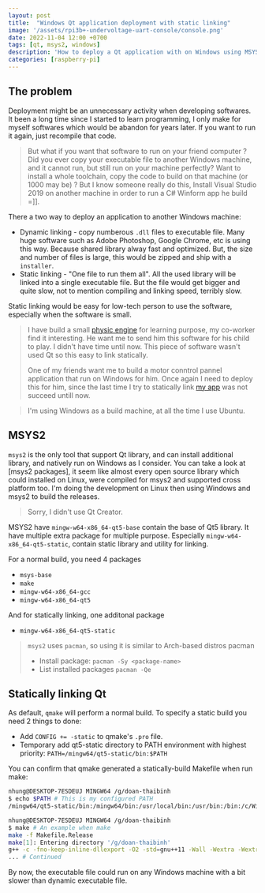 ```yaml
---
layout: post
title:  "Windows Qt application deployment with static linking"
image: '/assets/rpi3b+-undervoltage-uart-console/console.png'
date: 2022-11-04 12:00 +0700
tags: [qt, msys2, windows]
description: 'How to deploy a Qt application with on Windows using MSYS2.'
categories: [raspberry-pi]
---
```


## The problem

Deployment might be an unnecessary activity when developing softwares. It been a long time since I started to learn programming, I only make for myself softwares which would be abandon for years later. If you want to run it again, just recompile that code.

> But what if you want that software to run on your friend computer ? Did you ever copy your executable file to another Windows machine, and it cannot run, but still run on your machine perfectly? Want to install a whole toolchain, copy the code to build on that machine (or 1000 may be) ? But I know someone really do this, Install Visual Studio 2019 on another machine in order to run a C# Winform app he build =]]. 

There a two way to deploy an application to another Windows machine:

- Dynamic linking - copy numberous `.dll` files to executable file. Many huge software such as Adobe Photoshop, Google Chrome, etc is using this way. Because shared library alway fast and optimized. But, the size and number of files is large, this would be zipped and ship with a `installer`.
- Static linking - "One file to run them all". All the used library will be linked into a single executable file. But the file would get bigger and quite slow, not to mention compiling and linking speed, terribly slow.

Static linking would be easy for low-tech person to use the software, especially when the software is small.

> I have build a small [physic engine](https://github.com/kienvo/physics-engine-from-scratch) for learning purpose, my co-worker find it interesting. He want me to send him this software for his child to play. I didn't have time until now. This piece of software wasn't used Qt so this easy to link statically.
>
> One of my friends want me to build a motor conntrol pannel application that run on Windows for him. Once again I need to deploy this for him, since the last time I try to statically link [my app](https://github.com/kienvo/p10-frame-maker) was not succeed untill now.

> I'm using Windows as a build machine, at all the time I use Ubuntu.

## MSYS2

`msys2` is the only tool that support Qt library, and can install additional library, and natively run  on Windows as I consider. You can take a look at [msys2 packages], it seem like almost every open source library which could installed on Linux, were compiled for msys2 and supported cross platform too. I'm doing the development on Linux then using Windows and msys2 to build the releases.

> Sorry, I didn't use Qt Creator.

MSYS2 have `mingw-w64-x86_64-qt5-base` contain the base of Qt5 library. It have multiple extra package for multiple purpose. Especially `mingw-w64-x86_64-qt5-static`, contain static library and utility for linking.

For a normal build, you need 4 packages

- `msys-base` 
- `make`
- `mingw-w64-x86_64-gcc`
- `mingw-w64-x86_64-qt5`

And for statically linking, one additonal package

- `mingw-w64-x86_64-qt5-static`

> `msys2` uses `pacman`, so using it is similar to Arch-based distros pacman
>
> - Install package: `pacman -Sy <package-name>`
> - List installed packages `pacman -Qe`

## Statically linking Qt

As default, `qmake` will perform a normal build. To specify a static build you need 2 things to done:

- Add `CONFIG += -static` to qmake's `.pro` file.
- Temporary add qt5-static directory to PATH environment with highest priority: `PATH=/mingw64/qt5-static/bin:$PATH`

You can confirm that qmake generated a statically-build Makefile when run make:

```bash
nhung@DESKTOP-7ESDEUJ MINGW64 /g/doan-thaibinh
$ echo $PATH # This is my configured PATH
/mingw64/qt5-static/bin:/mingw64/bin:/usr/local/bin:/usr/bin:/bin:/c/Windows/System32:/c/Windows:/c/Windows/System32/Wbem:/c/Windows/System32/WindowsPowerShell/v1.0/:/usr/bin/site_perl:/usr/bin/vendor_perl:/usr/bin/core_perl

nhung@DESKTOP-7ESDEUJ MINGW64 /g/doan-thaibinh
$ make # An example when make
make -f Makefile.Release
make[1]: Entering directory '/g/doan-thaibinh'
g++ -c -fno-keep-inline-dllexport -O2 -std=gnu++11 -Wall -Wextra -Wextra -ffunction-sections -fdata-sections -fexceptions -mthreads -DUNICODE -D_UNICODE -DWIN32 -DMINGW_HAS_SECURE_API=1 -DQT_NO_DEBUG -DQT_CHARTS_LIB -DQT_WIDGETS_LIB -DQT_QUICK_LIB -DQT_GUI_LIB -DQT_QMLMODELS_LIB -DQT_QML_LIB -DQT_NETWORK_LIB -DQT_CORE_LIB -DQT_NEEDS_QMAIN -I. -IC:/msys64/mingw64/qt5-static/include -IC:/msys64/mingw64/qt5-static/include/QtCharts -IC:/msys64/mingw64/qt5-static/include/QtWidgets -IC:/msys64/mingw64/qt5-static/include/QtQuick -IC:/msys64/mingw64/qt5-static/include/QtGui -IC:/msys64/mingw64/qt5-static/include/QtQmlModels -IC:/msys64/mingw64/qt5-static/include/QtQml -IC:/msys64/mingw64/qt5-static/include/QtNetwork -IC:/msys64/mingw64/qt5-static/include/QtCore -Ibuild/moc -I/include -IC:/msys64/mingw64/qt5-static/share/qt5/mkspecs/win32-g++  -o build/obj/main.o main.cpp
... # Continued

```

By now, the executable file could run on any Windows machine with a bit slower than dynamic executable file.
